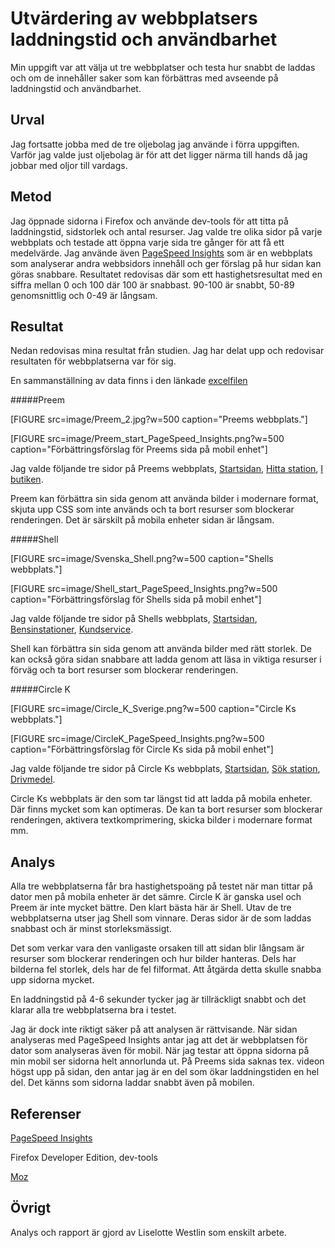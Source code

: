 Utvärdering av webbplatsers laddningstid och användbarhet
=======================

Min uppgift var att välja ut tre webbplatser och testa hur snabbt de laddas och om de innehåller saker som kan förbättras med avseende på laddningstid och användbarhet.

Urval
-----------------------

Jag fortsatte jobba med de tre oljebolag jag använde i förra uppgiften. Varför jag valde just oljebolag är för att det ligger närma till hands då jag jobbar med oljor till vardags.

Metod
-----------------------

Jag öppnade sidorna i Firefox och använde dev-tools för att titta på laddningstid, sidstorlek och antal resurser. Jag valde tre olika sidor på varje webbplats och testade att öppna varje sida tre gånger för att få ett medelvärde.
Jag använde även [PageSpeed Insights](https://developers.google.com/speed/pagespeed/insights/) som är en webbplats som analyserar andra webbsidors innehåll och ger förslag på hur sidan kan göras snabbare. Resultatet redovisas där som ett hastighetsresultat med en siffra mellan 0 och 100 där 100 är snabbast. 90-100 är snabbt, 50-89 genomsnittlig och 0-49 är långsam.

Resultat
-----------------------

Nedan redovisas mina resultat från studien. Jag har delat upp och redovisar resultaten för webbplatserna var för sig.

En sammanställning av data finns i den länkade [excelfilen](../content/data/comparison.xlsx)

#####Preem

[FIGURE src=image/Preem_2.jpg?w=500 caption="Preems webbplats."]

[FIGURE src=image/Preem_start_PageSpeed_Insights.png?w=500 caption="Förbättringsförslag för Preems sida på mobil enhet"]

Jag valde följande tre sidor på Preems webbplats, [Startsidan](https://www.preem.se/privat/), [Hitta station](https://www.preem.se/hitta-station), [I butiken](https://www.preem.se/privat/i-butiken/).

Preem kan förbättra sin sida genom att använda bilder i modernare format, skjuta upp CSS som inte används och ta bort resurser som blockerar renderingen. Det är särskilt på mobila enheter sidan är långsam.

#####Shell

[FIGURE src=image/Svenska_Shell.png?w=500 caption="Shells webbplats."]

[FIGURE src=image/Shell_start_PageSpeed_Insights.png?w=500 caption="Förbättringsförslag för Shells sida på mobil enhet"]

Jag valde följande tre sidor på Shells webbplats, [Startsidan](https://www.shell.se/), [Bensinstationer](https://www.shellstationer.se/bensinstationer), [Kundservice](https://www.shellstationer.se/kundservice).

Shell kan förbättra sin sida genom att använda bilder med rätt storlek. De kan också göra sidan snabbare att ladda genom att läsa in viktiga resurser i förväg och ta bort resurser som blockerar renderingen.

#####Circle K

[FIGURE src=image/Circle_K_Sverige.png?w=500 caption="Circle Ks webbplats."]

[FIGURE src=image/CircleK_PageSpeed_Insights.png?w=500 caption="Förbättringsförslag för Circle Ks sida på mobil enhet"]

Jag valde följande tre sidor på Circle Ks webbplats, [Startsidan](https://www.circlek.se/sv_SE), [Sök station](https://www.circlek.se/sv_SE/pg1334072572280/privat/Vara-stationer/Sok-station.html), [Drivmedel](https://www.circlek.se/sv_SE/pg1334072442317/privat/drivmedel.html).

Circle Ks webbplats är den som tar längst tid att ladda på mobila enheter. Där finns mycket som kan optimeras. De kan ta bort resurser som blockerar renderingen, aktivera textkomprimering, skicka bilder i modernare format mm.

Analys
-----------------------

Alla tre webbplatserna får bra hastighetspoäng på testet när man tittar på dator men på mobila enheter är det sämre. Circle K är ganska usel och Preem är inte mycket bättre. Den klart bästa här är Shell.
Utav de tre webbplatserna utser jag Shell som vinnare. Deras sidor är de som laddas snabbast och är minst storleksmässigt.

Det som verkar vara den vanligaste orsaken till att sidan blir långsam är resurser som blockerar renderingen och hur bilder hanteras. Dels har bilderna fel storlek, dels har de fel filformat. Att åtgärda detta skulle snabba upp sidorna mycket.

En laddningstid på 4-6 sekunder tycker jag är tillräckligt snabbt och det klarar alla tre webbplatserna bra i testet.

Jag är dock inte riktigt säker på att analysen är rättvisande. När sidan analyseras med PageSpeed Insights antar jag att det är webbplatsen för dator som analyseras även för mobil. När jag testar att öppna sidorna på min mobil ser sidorna helt annorlunda ut. På Preems sida saknas tex. videon högst upp på sidan, den antar jag är en del som ökar laddningstiden en hel del. Det känns som sidorna laddar snabbt även på mobilen.

Referenser
-----------------------

[PageSpeed Insights](https://developers.google.com/speed/pagespeed/insights/)

Firefox Developer Edition, dev-tools

[Moz](https://moz.com/learn/seo/page-speed)

Övrigt
-----------------------

Analys och rapport är gjord av Liselotte Westlin som enskilt arbete.
